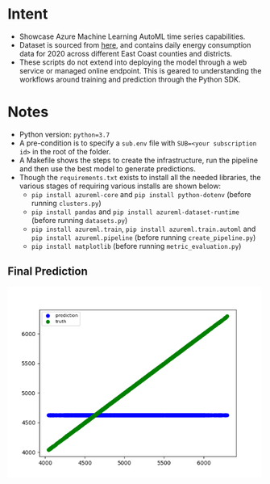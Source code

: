 # Intent
- Showcase Azure Machine Learning AutoML time series capabilities.
- Dataset is sourced from [here](http://mis.nyiso.com/public/P-58Blist.htm), and contains daily energy consumption
  data for 2020 across different East Coast counties and districts.
- These scripts do not extend into deploying the model through a web service or managed online endpoint. This
  is geared to understanding the workflows around training and prediction through the Python SDK.

# Notes
- Python version: `python=3.7`
- A pre-condition is to specify a `sub.env` file with `SUB=<your subscription id>` in the root of the folder.
- A Makefile shows the steps to create the infrastructure, run the pipeline and then use the best model to
  generate predictions.
- Though the `requirements.txt` exists to install all the needed libraries, the various stages of requiring
  various installs are shown below:
	- `pip install azureml-core` and `pip install python-dotenv` (before running `clusters.py`)
	- `pip install pandas` and `pip install azureml-dataset-runtime` (before running `datasets.py`)
	- `pip install azureml.train`, `pip install azureml.train.automl` and `pip install azureml.pipeline` (before running
	  `create_pipeline.py`)
	- `pip install matplotlib` (before running `metric_evaluation.py`)
  
## Final Prediction
![prediction](./model/final_result.png)
